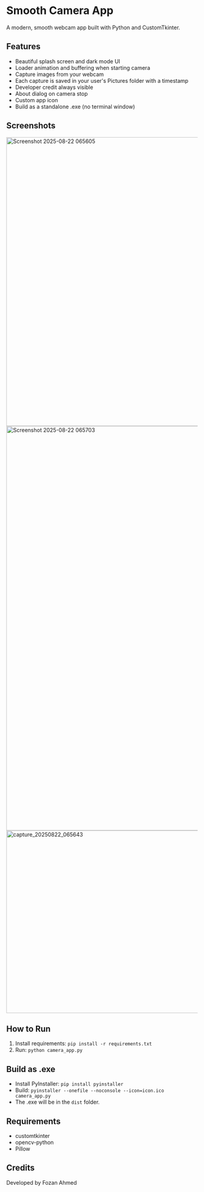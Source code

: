 # Smooth Camera App

A modern, smooth webcam app built with Python and CustomTkinter.

## Features
- Beautiful splash screen and dark mode UI
- Loader animation and buffering when starting camera
- Capture images from your webcam
- Each capture is saved in your user's Pictures folder with a timestamp
- Developer credit always visible
- About dialog on camera stop
- Custom app icon
- Build as a standalone .exe (no terminal window)

## Screenshots
<img width="804" height="759" alt="Screenshot 2025-08-22 065605" src="https://github.com/user-attachments/assets/f78a9448-bec1-4ff3-bf77-1c8ab00b969e" />
<img width="1222" height="1063" alt="Screenshot 2025-08-22 065703" src="https://github.com/user-attachments/assets/ff0fb503-7f21-4e3d-86a4-cd18e62da437" />
<img width="640" height="480" alt="capture_20250822_065643" src="https://github.com/user-attachments/assets/0413483b-c316-425b-b74c-ad3a093c9962" />



<!-- Add screenshots of the splash screen, main window, and captured images here -->

## How to Run
1. Install requirements: `pip install -r requirements.txt`
2. Run: `python camera_app.py`

## Build as .exe
- Install PyInstaller: `pip install pyinstaller`
- Build: `pyinstaller --onefile --noconsole --icon=icon.ico camera_app.py`
- The .exe will be in the `dist` folder.

## Requirements 
- customtkinter
- opencv-python
- Pillow


## Credits
Developed by Fozan Ahmed


